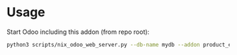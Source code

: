 # Usage

Start Odoo including this addon (from repo root):

```bash
python3 scripts/nix_odoo_web_server.py --db-name mydb --addon product_expiry
```
